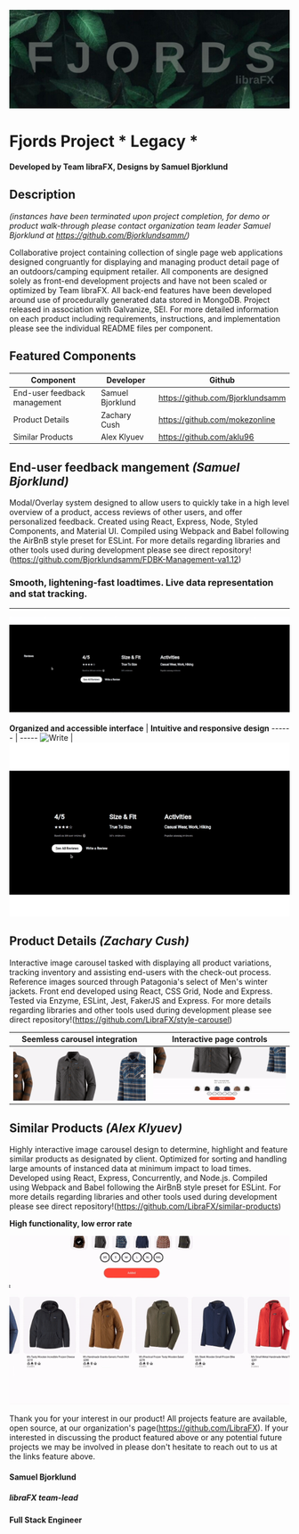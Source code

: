 ![Thumb](./Examples/Thumbnail.jpg)
# Fjords Project * Legacy *
#### Developed by Team libraFX, Designs by Samuel Bjorklund

## Description
*(instances have been terminated upon project completion, for demo or product walk-through please contact organization team leader Samuel Bjorklund at https://github.com/Bjorklundsamm/)*

Collaborative project containing collection of single page web applications designed congruantly for displaying and managing product detail page of an outdoors/camping equipment retailer. All components are designed solely as front-end development projects and have not been scaled or optimized by Team libraFX. All back-end features have been developed around use of procedurally generated data stored in MongoDB. Project released in association with Galvanize, SEI.
For more detailed information on each product including requirements, instructions, and implementation please see the individual README files per component.

## Featured Components
Component | Developer | Github
--------- | --------- | ----------
End-user feedback management | Samuel Bjorklund | https://github.com/Bjorklundsamm
Product Details | Zachary Cush | https://github.com/mokezonline
Similar Products | Alex Klyuev | https://github.com/aklu96

## **End-user feedback mangement** _(Samuel Bjorklund)_

Modal/Overlay system designed to allow users to quickly take in a high level overview of a product, access reviews of other users, and offer personalized feedback. Created using React, Express, Node, Styled Components, and Material UI. Compiled using Webpack and Babel following the AirBnB style preset for ESLint. For more details regarding libraries and other tools used during development please see direct repository!(https://github.com/Bjorklundsamm/FDBK-Management-va1.12)
### **Smooth, lightening-fast loadtimes. Live data representation and stat tracking.**
--------
![Reviews](./Examples/reviews.gif)
**Organized and accessible interface** | **Intuitive and responsive design**
------ | -----
![Write](./Examples/see-reviews.gif)  | ![Read](./Examples/write-review.gif)

## **Product Details** _(Zachary Cush)_
Interactive image carousel tasked with displaying all product variations, tracking inventory and assisting end-users with the check-out process. Reference images sourced through Patagonia's select of Men's winter jackets. Front end developed using React, CSS Grid, Node and Express. Tested via Enzyme, ESLint, Jest, FakerJS and Express. For more details regarding libraries and other tools used during development please see direct repository!(https://github.com/LibraFX/style-carousel)

**Seemless carousel integration** | **Interactive page controls**
---- | ----
![carousel](./Examples/carousel.gif) | ![controls](./Examples/carousel-controls.gif)

## **Similar Products** _(Alex Klyuev)_
Highly interactive image carousel design to determine, highlight and feature similar products as designated by client. Optimized for sorting and handling large amounts of instanced data at minimum impact to load times. Developed using React, Express, Concurrently, and Node.js. Compiled using Webpack and Babel following the AirBnB style preset for ESLint. For more details regarding libraries and other tools used during development please see direct repository!(https://github.com/LibraFX/similar-products)

**High functionality, low error rate**

![Similar](./Examples/Similar.gif)

Thank you for your interest in our product!
All projects feature are available, open source, at our organization's page(https://github.com/LibraFX).
If your interested in discussing the product featured above or any potential future projects we may be involved in please don't hesitate to reach out to us at the links feature above.

#### Samuel Bjorklund
##### libraFX team-lead
#### Full Stack Engineer
